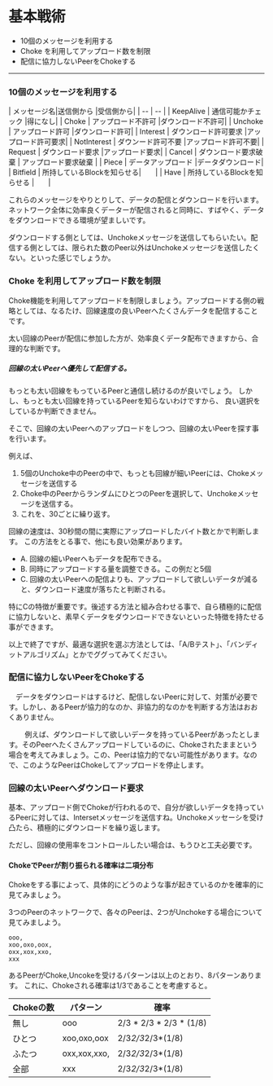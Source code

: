 # 基本戦術
* 10個のメッセージを利用する
* Choke を利用してアップロード数を制限
* 配信に協力しないPeerをChokeする


<hr>

### 10個のメッセージを利用する

| メッセージ名|送信側から |受信側から|
| -- | -- |
| KeepAlive | 通信可能かチェック |得になし|
| Choke | アップロード不許可 |ダウンロード不許可|
| Unchoke | アップロード許可 |ダウンロード許可|
| Interest | ダウンロード許可要求 |アップロード許可要求|
| NotInterest | ダウンード許可不要 |アップロード許可不要|
| Request | ダウンロード要求 |アップロード要求|
| Cancel | ダウンロード要求破棄 | アップロード要求破棄 |
| Piece | データアップロード |データダウンロード|
| Bitfield | 所持しているBlockを知らせる|　　|
| Have | 所持しているBlockを知らせる |　　|

これらのメッセージをやりとりして、データの配信とダウンロードを行います。
ネットワーク全体に効率良くデーターが配信されると同時に、すばやく、データをダウンロードできる環境が望ましいです。

ダウンロードする側としては、Unchokeメッセージを送信してもらいたい。配信する側としては、限られた数のPeer以外はUnchokeメッセージを送信したくない。といった感じでしょうか。


### Choke を利用してアップロード数を制限

Choke機能を利用してアップロードを制限しましょう。アップロードする側の戦略としては、なるたけ、回線速度の良いPeerへたくさんデータを配信することです。

太い回線のPeerが配信に参加した方が、効率良くデータ配布できますから、合理的な判断です。

##### 回線の太いPeerへ優先して配信する。
もっとも太い回線をもっているPeerと通信し続けるのが良いでしょう。
しかし、もっとも太い回線を持っているPeerを知らないわけですから、
良い選択をしているか判断できません。

そこで、回線の太いPeerへのアップロードをしつつ、回線の太いPeerを探す事を行います。

例えば、
1. 5個のUnchoke中のPeerの中で、もっとも回線が細いPeerには、Chokeメッセージを送信する
2. Choke中のPeerからランダムにひとつのPeerを選択して、Unchokeメッセージを送信する。
3. これを、30ごとに繰り返す。

回線の速度は、30秒間の間に実際にアップロードしたバイト数とかで判断します。
この方法をとる事で、他にも良い効果があります。

* A. 回線の細いPeerへもデータを配布できる。
* B. 同時にアップロードする量を調整できる。この例だと5個
* C.  回線の太いPeerへの配信よりも、アップロードして欲しいデータが減ると、ダウンロード速度が落ちたと判断される。

特にCの特徴が重要です。後述する方法と組み合わせる事で、自ら積極的に配信に協力しないと、素早くデータをダウンロードできないといった特徴を持たせる事ができます。


以上で終了ですが、最適な選択を選ぶ方法としては、「A/Bテスト」、「バンディットアルゴリズム」とかでググってみてください。


### 配信に協力しないPeerをChokeする
　データをダウンロードはするけど、配信しないPeerに対して、対策が必要です。しかし、あるPeerが協力的なのか、非協力的なのかを判断する方法はおおくありません。
　

　
　例えば、ダウンロードして欲しいデータを持っているPeerがあったとします。そのPeerへたくさんアップロードしているのに、Chokeされたままという場合を考えてみましょう。この、Peerは協力的でない可能性があります。なので、このようなPeerはChokeしてアップロードを停止します。
　

### 回線の太いPeerへダウンロード要求

基本、アップロード側でChokeが行われるので、自分が欲しいデータを持っているPeerに対しては、Intersetメッセージを送信すね。Unchokeメッセーシを受け凸たら、積極的にダウンロードを繰り返します。

ただし、回線の使用率をコントロールしたい場合は、もうひと工夫必要です。


#### ChokeでPeerが割り振られる確率は二項分布

Chokeをする事によって、具体的にどうのような事が起きているのかを確率的に見てみましょう。


3つのPeerのネットワークで、各々のPeerは、2つがUnchokeする場合について見てみましよう。

```
ooo,
xoo,oxo,oox,
oxx,xox,xxo,
xxx
```
あるPeerがChoke,Uncokeを受けるパターンは以上のとおり、8パターンあります。
これに、Chokeされる確率は1/3であることを考慮すると。

| Chokeの数| パターン| 確率|
| -- | -- | -- |
| 無し | ooo | 2/3 * 2/3 * 2/3 * (1/8)|
| ひとつ | xoo,oxo,oox | 2/3*2/3*2/3*(1/8)|
| ふたつ | oxx,xox,xxo,| 2/3*2/3*2/3*(1/8)|
| 全部 | xxx | 2/3*2/3*2/3*(1/8)|






